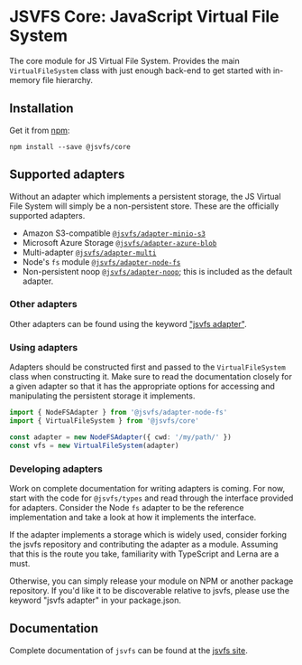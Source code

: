 # JSVFS Core: JavaScript Virtual File System

The core module for JS Virtual File System. Provides the main `VirtualFileSystem` class with just enough back-end to get started with in-memory file hierarchy.

## Installation

Get it from [npm](https://www.npmjs.com/package/@jsvfs/core):
```shell
npm install --save @jsvfs/core
```

## Supported adapters

Without an adapter which implements a persistent storage, the JS Virtual File System will simply be a non-persistent store. These are the officially supported adapters.

- Amazon S3-compatible [`@jsvfs/adapter-minio-s3`](https://ahuggins-nhs.github.io/jsvfs/modules/_jsvfs_adapter_minio_s3.html)
- Microsoft Azure Storage [`@jsvfs/adapter-azure-blob`](https://ahuggins-nhs.github.io/jsvfs/modules/_jsvfs_adapter_azure_blob.html)
- Multi-adapter [`@jsvfs/adapter-multi`](https://ahuggins-nhs.github.io/jsvfs/modules/_jsvfs_adapter_multi.html)
- Node's `fs` module [`@jsvfs/adapter-node-fs`](https://ahuggins-nhs.github.io/jsvfs/modules/_jsvfs_adapter_node_fs.html)
- Non-persistent noop [`@jsvfs/adapter-noop`](https://ahuggins-nhs.github.io/jsvfs/modules/_jsvfs_adapter_noop.html); this is included as the default adapter.

### Other adapters

Other adapters can be found using the keyword ["jsvfs adapter"](https://www.npmjs.com/search?q=keywords:jsvfs%20adapter).

### Using adapters

Adapters should be constructed first and passed to the `VirtualFileSystem` class when constructing it. Make sure to read the documentation closely for a given adapter so that it has the appropriate options for accessing and manipulating the persistent storage it implements.

```TypeScript
import { NodeFSAdapter } from '@jsvfs/adapter-node-fs'
import { VirtualFileSystem } from '@jsvfs/core'

const adapter = new NodeFSAdapter({ cwd: '/my/path/' })
const vfs = new VirtualFileSystem(adapter)
```

### Developing adapters

Work on complete documentation for writing adapters is coming. For now, start with the code for `@jsvfs/types` and read through the interface provided for adapters. Consider the Node `fs` adapter to be the reference implementation and take a look at how it implements the interface.

If the adapter implements a storage which is widely used, consider forking the jsvfs repository and contributing the adapter as a module. Assuming that this is the route you take, familiarity with TypeScript and Lerna are a must.

Otherwise, you can simply release your module on NPM or another package repository. If you'd like it to be discoverable relative to jsvfs, please use the keyword "jsvfs adapter" in your package.json.

## Documentation

Complete documentation of `jsvfs` can be found at the [jsvfs site](https://ahuggins-nhs.github.io/jsvfs/).
